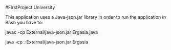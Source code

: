 #FirstProject University

This application uses a Java-json.jar library 
In order to run the application in Bash you have to:

javac -cp External/java-json.jar Ergasia.java

java -cp .:External/java-json.jar Ergasia
